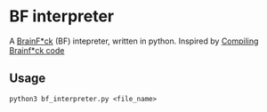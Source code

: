 # BF interpreter
A [BrainF*ck](https://en.wikipedia.org/wiki/Brainfuck) (BF) intepreter, written in python.
Inspired by [Compiling Brainf*ck code](https://rodrigodd.github.io/2022/10/21/bf_compiler-part1.html)
## Usage
`python3 bf_interpreter.py <file_name>`
